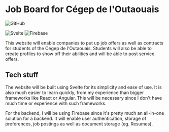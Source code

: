 # Job Board for Cégep de l'Outaouais

![GitHub](https://img.shields.io/github/license/Kiwoui-TIM/job-board)

![Svelte](https://img.shields.io/badge/Framework-Svelte-df420f?logo=svelte)
![Firebase](https://img.shields.io/badge/Cloud-Firebase-f5ba23?logo=Firebase)

This website will enable companies to put up job offers as well as contracts for
students of the Cégep de l'Outaouais. Students will also be able to create
profiles to show off their abilities and will be able to post service offers.

## Tech stuff

The website will be built using Svelte for its simplicity and ease of use. It is
also much easier to learn quickly, from my experience than bigger frameworks
like React or Angular. This will be necessary since I don't have much time or
experience with such frameworks.

For the backend, I will be using Firebase since it's pretty much an all-in-one
solution for a backend. It will enable user authentication, storage of
preferences, job postings as well as document storage (eg. Resumes).
